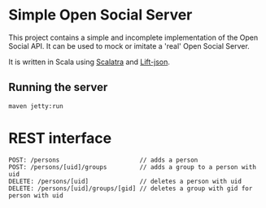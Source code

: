 # Simple Open Social Server
This project contains a simple and incomplete implementation of the Open Social API. It can be used to mock or imitate a 'real' Open Social Server.

It is written in Scala using [Scalatra][scalatra] and [Lift-json][lift-json].

## Running the server
`maven jetty:run`

# REST interface

    POST: /persons                      // adds a person
    POST: /persons/[uid]/groups         // adds a group to a person with uid
    DELETE: /persons/[uid]              // deletes a person with uid
    DELETE: /persons/[uid]/groups/[gid] // deletes a group with gid for person with uid

[scalatra]: http://www.scalatra.org/
[lift-json]: https://github.com/lift/lift/tree/master/framework/lift-base/lift-json/
